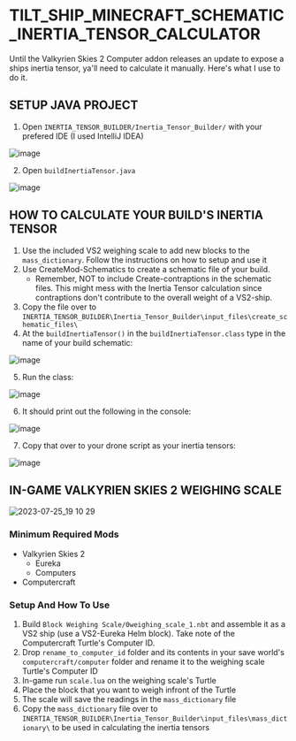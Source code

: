 # TILT_SHIP_MINECRAFT_SCHEMATIC_INERTIA_TENSOR_CALCULATOR
Until the Valkyrien Skies 2 Computer addon releases an update to expose a ships inertia tensor, ya'll need to calculate it manually. Here's what I use to do it.

## SETUP JAVA PROJECT
1. Open `INERTIA_TENSOR_BUILDER/Inertia_Tensor_Builder/` with your prefered IDE (I used IntelliJ IDEA)

![image](https://github.com/19PHOBOSS98/TILT_SHIP_MINECRAFT_SCHEMATIC_INERTIA_TENSOR_CALCULATOR/assets/37253663/c0521a4b-5701-4839-b77c-4d55b9d0db66)

2. Open `buildInertiaTensor.java`

![image](https://github.com/19PHOBOSS98/TILT_SHIP_MINECRAFT_SCHEMATIC_INERTIA_TENSOR_CALCULATOR/assets/37253663/3cadaa63-d0d0-4a24-a3ba-e70a1cce6bcf)


## HOW TO CALCULATE YOUR BUILD'S INERTIA TENSOR
1. Use the included VS2 weighing scale to add new blocks to the `mass_dictionary`. Follow the instructions on how to setup and use it
2. Use CreateMod-Schematics to create a schematic file of your build. 
    + Remember, NOT to include Create-contraptions in the schematic files. This might mess with the Inertia Tensor calculation since contraptions don't contribute to the overall weight of a VS2-ship.
3. Copy the file over to `INERTIA_TENSOR_BUILDER\Inertia_Tensor_Builder\input_files\create_schematic_files\`
4. At the `buildInertiaTensor()` in the `buildInertiaTensor.class` type in the name of your build schematic:

![image](https://github.com/19PHOBOSS98/TILT_SHIP_MINECRAFT_SCHEMATIC_INERTIA_TENSOR_CALCULATOR/assets/37253663/ab60a345-515b-43a3-a38d-a78968ed232d)


5. Run the class:

![image](https://github.com/19PHOBOSS98/TILT_SHIP_MINECRAFT_SCHEMATIC_INERTIA_TENSOR_CALCULATOR/assets/37253663/2dfb6bfc-3459-49cd-a662-681c9a929ace)



6. It should print out the following in the console:

![image](https://github.com/19PHOBOSS98/TILT_SHIP_MINECRAFT_SCHEMATIC_INERTIA_TENSOR_CALCULATOR/assets/37253663/ede70937-2899-45e0-bc20-1d992c1fdff7)

7. Copy that over to your drone script as your inertia tensors:

![image](https://github.com/19PHOBOSS98/TILT_SHIP_MINECRAFT_SCHEMATIC_INERTIA_TENSOR_CALCULATOR/assets/37253663/9a617305-66a4-4974-a6ce-3950706810d5)


## IN-GAME VALKYRIEN SKIES 2 WEIGHING SCALE
![2023-07-25_19 10 29](https://github.com/19PHOBOSS98/TILT_SHIP_MINECRAFT_SCHEMATIC_INERTIA_TENSOR_CALCULATOR/assets/37253663/35df12e8-1dcb-4cf8-b100-23abf2f12136)
### Minimum Required Mods
+ Valkyrien Skies 2
  + Eureka
  + Computers
+ Computercraft

  
### Setup And How To Use
1. Build `Block Weighing Scale/0weighing_scale_1.nbt` and assemble it as a VS2 ship (use a VS2-Eureka Helm block). Take note of the Computercraft Turtle's Computer ID.
2. Drop `rename_to_computer_id` folder and its contents in your save world's `computercraft/computer` folder and rename it to the weighing scale Turtle's Computer ID
3. In-game run `scale.lua` on the weighing scale's Turtle
4. Place the block that you want to weigh infront of the Turtle
5. The scale will save the readings in the `mass_dictionary` file
6. Copy the `mass_dictionary` file over to `INERTIA_TENSOR_BUILDER\Inertia_Tensor_Builder\input_files\mass_dictionary\` to be used in calculating the inertia tensors



